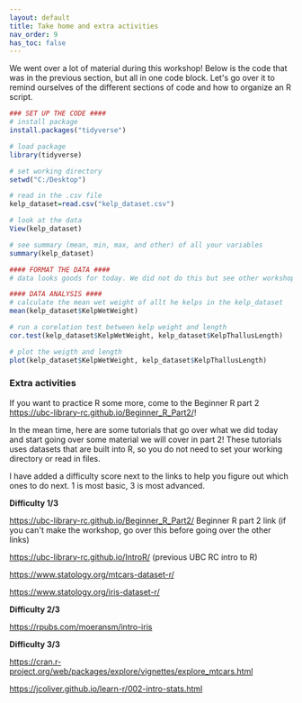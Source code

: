 ```yaml
---
layout: default
title: Take home and extra activities 
nav_order: 9
has_toc: false
---
```


We went over a lot of material during this workshop! Below is the code that was in the previous section, but all in one code block. Let's go over it to remind ourselves of the different sections of code and how to organize an R script.

``` r
### SET UP THE CODE ####
# install package 
install.packages("tidyverse")

# load package
library(tidyverse)

# set working directory
setwd("C:/Desktop")

# read in the .csv file
kelp_dataset=read.csv("kelp_dataset.csv")

# look at the data
View(kelp_dataset)

# see summary (mean, min, max, and other) of all your variables 
summary(kelp_dataset)

#### FORMAT THE DATA ####
# data looks goods for today. We did not do this but see other workshops!! 

#### DATA ANALYSIS ####
# calculate the mean wet weight of allt he kelps in the kelp_dataset 
mean(kelp_dataset$KelpWetWeight)

# run a corelation test between kelp weight and length 
cor.test(kelp_dataset$KelpWetWeight, kelp_dataset$KelpThallusLength) 

# plot the weigth and length 
plot(kelp_dataset$KelpWetWeight, kelp_dataset$KelpThallusLength)
```

### Extra activities

If you want to practice R some more, come to the Beginner R part 2 <https://ubc-library-rc.github.io/Beginner_R_Part2/>!

In the mean time, here are some tutorials that go over what we did today and start going over some material we will cover in part 2! These tutorials uses datasets that are built into R, so you do not need to set your working directory or read in files.

I have added a difficulty score next to the links to help you figure out which ones to do next. 1 is most basic, 3 is most advanced.

**Difficulty 1/3**

<https://ubc-library-rc.github.io/Beginner_R_Part2/> Beginner R part 2 link (if you can't make the workshop, go over this before going over the other links)

<https://ubc-library-rc.github.io/IntroR/> (previous UBC RC intro to R)

<https://www.statology.org/mtcars-dataset-r/>

<https://www.statology.org/iris-dataset-r/>

**Difficulty 2/3**

<https://rpubs.com/moeransm/intro-iris>

**Difficulty 3/3**

<https://cran.r-project.org/web/packages/explore/vignettes/explore_mtcars.html>

<https://jcoliver.github.io/learn-r/002-intro-stats.html>
